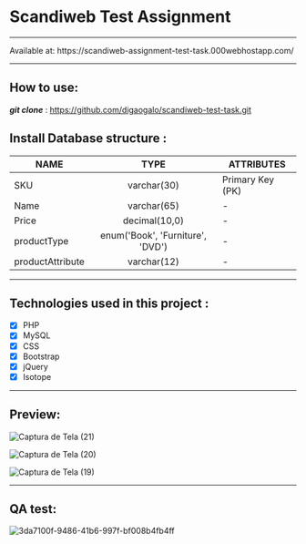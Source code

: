 # Scandiweb Test Assignment
<hr>
Available at: https://scandiweb-assignment-test-task.000webhostapp.com/
<hr>

## How to use:

***git clone*** : https://github.com/digaogalo/scandiweb-test-task.git

## Install Database structure :

| NAME  | TYPE                             | ATTRIBUTES       |
|-----------------|:--------------------------------:|-----------------|
| SKU             | varchar(30)                      | Primary Key (PK) |
| Name            | varchar(65)                      | -               |
| Price           | decimal(10,0)                    | -               |
| productType     | enum('Book', 'Furniture', 'DVD') | -               |
| productAttribute| varchar(12)                      | -               |
<hr>

## Technologies used in this project :

- [x] PHP
- [x] MySQL
- [x] CSS
- [x] Bootstrap
- [x] jQuery
- [x] Isotope
<hr>

## Preview: 

![Captura de Tela (21)](https://user-images.githubusercontent.com/101463566/236457210-296609a2-a730-4a54-adc0-b5a2f973b480.png)

![Captura de Tela (20)](https://user-images.githubusercontent.com/101463566/236457225-7501de63-64c7-48a1-be3b-b7e6cdf04d65.png)

![Captura de Tela (19)](https://user-images.githubusercontent.com/101463566/236457239-37b51255-f552-4e4c-a56c-8a8de9f38d74.png)

<hr>

## QA test:

![3da7100f-9486-41b6-997f-bf008b4fb4ff](https://user-images.githubusercontent.com/101463566/236457430-35f4925c-7733-462a-b178-de0b63cdd213.png)

